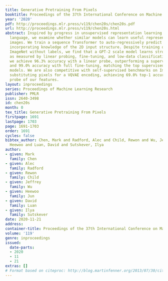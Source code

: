 ```yaml
---
title: Generative Pretraining From Pixels
booktitle: Proceedings of the 37th International Conference on Machine Learning
year: '2020'
pdf: http://proceedings.mlr.press/v119/chen20s/chen20s.pdf
url: http://proceedings.mlr.press/v119/chen20s.html
abstract: Inspired by progress in unsupervised representation learning for natural
  language, we examine whether similar models can learn useful representations for
  images. We train a sequence Transformer to auto-regressively predict pixels, without
  incorporating knowledge of the 2D input structure. Despite training on low-resolution
  ImageNet without labels, we find that a GPT-2 scale model learns strong image representations
  as measured by linear probing, fine-tuning, and low-data classification. On CIFAR-10,
  we achieve 96.3% accuracy with a linear probe, outperforming a supervised Wide ResNet,
  and 99.0% accuracy with full fine-tuning, matching the top supervised pre-trained
  models. We are also competitive with self-supervised benchmarks on ImageNet when
  substituting pixels for a VQVAE encoding, achieving 69.0% top-1 accuracy on a linear
  probe of our features.
layout: inproceedings
series: Proceedings of Machine Learning Research
publisher: PMLR
issn: 2640-3498
id: chen20s
month: 0
tex_title: Generative Pretraining From Pixels
firstpage: 1691
lastpage: 1703
page: 1691-1703
order: 1691
cycles: false
bibtex_author: Chen, Mark and Radford, Alec and Child, Rewon and Wu, Jeffrey and Jun,
  Heewoo and Luan, David and Sutskever, Ilya
author:
- given: Mark
  family: Chen
- given: Alec
  family: Radford
- given: Rewon
  family: Child
- given: Jeffrey
  family: Wu
- given: Heewoo
  family: Jun
- given: David
  family: Luan
- given: Ilya
  family: Sutskever
date: 2020-11-21
address: 
container-title: Proceedings of the 37th International Conference on Machine Learning
volume: '119'
genre: inproceedings
issued:
  date-parts:
  - 2020
  - 11
  - 21
extras: []
# Format based on citeproc: http://blog.martinfenner.org/2013/07/30/citeproc-yaml-for-bibliographies/
---
```

